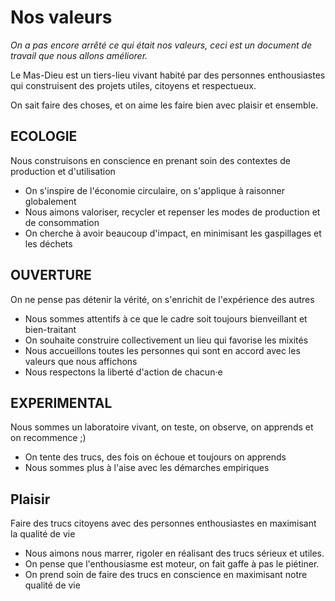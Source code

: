# Nos valeurs 

*On a pas encore arrêté ce qui était nos valeurs, ceci est un document de travail que nous allons améliorer.*

Le Mas-Dieu est un tiers-lieu vivant habité par des personnes enthousiastes qui construisent des projets utiles, citoyens et respectueux.  

On sait faire des choses, et on aime les faire bien avec plaisir et ensemble.

## ECOLOGIE
Nous construisons en conscience en prenant soin des contextes de  production et d'utilisation

* On s'inspire de l'économie circulaire, on s'applique à raisonner globalement 
* Nous aimons valoriser, recycler et repenser les modes de production et de consommation
* On cherche à avoir beaucoup d'impact, en minimisant les  gaspillages et les déchets

## OUVERTURE
On ne pense pas détenir la vérité, on s'enrichit de l'expérience des autres

* Nous sommes attentifs à ce que le cadre soit toujours bienveillant et bien-traitant 
* On souhaite construire collectivement un lieu qui favorise les mixités
* Nous accueillons toutes les personnes qui sont en accord avec les valeurs que nous affichons
* Nous respectons la liberté d'action de chacun·e

## EXPERIMENTAL
Nous sommes un laboratoire vivant, on teste, on observe, on apprends et on recommence ;)
 
* On tente des trucs, des fois on échoue et toujours on apprends
* Nous sommes plus à l'aise avec les démarches empiriques 

## Plaisir
Faire des trucs citoyens avec des personnes enthousiastes en maximisant la qualité de vie

* Nous aimons nous marrer, rigoler en réalisant des trucs sérieux et utiles.
* On pense que l'enthousiasme est moteur, on fait gaffe à pas le piétiner.
* On prend soin de faire des trucs en conscience en maximisant notre qualité de vie
